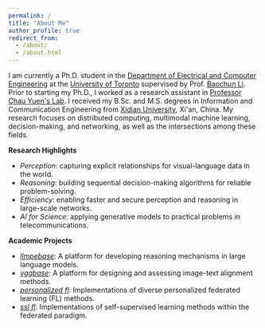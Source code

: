 ```yaml
---
permalink: /
title: "About Me"
author_profile: true
redirect_from: 
  - /about/
  - /about.html
---
```


I am currently a Ph.D. student in the [Department of Electrical and Computer Engineering](https://www.ece.utoronto.ca/) at the [University of Toronto](https://www.utoronto.ca/) supervised by Prof. [Baochun Li](https://iqua.ece.toronto.edu/bli/). Prior to starting my Ph.D., I worked as a research assistant in [Professor Chau Yuen's Lab](https://blogs.ntu.edu.sg/chau-yuen/). I received my B.Sc. and M.S. degrees in Information and Communication Engineering from [Xidian University](https://en.xidian.edu.cn/), Xi'an, China. My research focuses on distributed computing, multimodal machine learning, decision-making, and networking, as well as the intersections among these fields.

__Research Highlights__
- _Perception_: capturing explicit relationships for visual-language data in the world.
- _Reasoning_: building sequential decision-making algorithms for reliable problem-solving.
- _Efficiency_: enabling faster and secure perception and reasoning in large-scale networks.
- _AI for Science_: applying generative models to practical problems in telecommunications.

__Academic Projects__
- _[llmpebase](https://github.com/iQua/llmpebase)_: A platform for developing reasoning mechanisms in large language models.
- _[vggbase](https://github.com/iQua/vggbase)_: A platform for designing and assessing image-text alignment methods.
- _[personalized fl](https://github.com/TL-System/plato/tree/main/examples/personalized_fl)_: Implementations of diverse personalized federated learning (FL) methods.
- _[ssl fl](https://github.com/TL-System/plato/tree/main/examples/ssl)_: Implementations of self-supervised learning methods within the federated paradigm.
